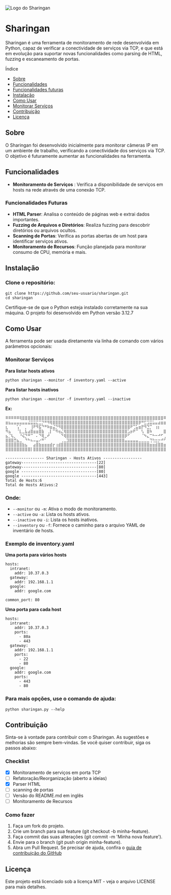![Logo do Sharingan](image/Mangekyou_Sharingan.png)
# Sharingan
Sharingan é uma ferramenta de monitoramento de rede desenvolvida em Python, capaz de verificar a conectividade de serviços via TCP, e que está em evolução para suportar novas funcionalidades como parsing de HTML, fuzzing e escaneamento de portas.


Índice
- [Sobre](#sobre)
- [Funcionalidades](#funcionalidades)
- [Funcionalidades futuras](#funcionalidades-futuras)
- [Instalação](#instalação)
- [Como Usar](#como-usar)
- [Monitorar Serviços](#monitorar-serviços)
- [Contribuição](#contribuição)
- [Licença](#licença)

## Sobre

O Sharingan foi desenvolvido inicialmente para monitorar câmeras IP em um ambiente de trabalho, verificando a conectividade dos serviços via TCP. O objetivo é futuramente aumentar as funcionalidades na ferramenta. 

## Funcionalidades
- **Monitoramento de Serviços** : Verifica a disponibilidade de serviços em hosts na rede através de uma conexão TCP.

### Funcionalidades Futuras
- **HTML Parser**: Analisa o conteúdo de páginas web e extrai dados importantes.
- **Fuzzing de Arquivos e Diretórios**: Realiza fuzzing para descobrir diretórios ou arquivos ocultos.
- **Scanning de Portas**: Verifica as portas abertas de um host para identificar serviços ativos.
- **Monitoramento de Recursos**: Função planejada para monitorar consumo de CPU, memória e mais.

## Instalação
### Clone o repositório:

```
git clone https://github.com/seu-usuario/sharingan.git
cd sharingan

```

Certifique-se de que o Python esteja instalado corretamente na sua máquina. O projeto foi desenvolvido em Python versão 3.12.7

## Como Usar
A ferramenta pode ser usada diretamente via linha de comando com vários parâmetros opcionais:

### Monitorar Serviços
**Para listar hosts ativos**
```
python sharingan --monitor -f inventory.yaml --active
```
**Para listar hosts inativos**

```
python sharingan --monitor -f inventory.yaml --inactive
```
**Ex:**
``` 
⠿⠿⠿⠿⠿⢿⣿⣿⣿⣿⣿⣿⣿⣿⣿⣿⣿⣿⣿⣿⣿⣿⣿⣿⣿⣿⣿⣿⣿⣿⣿⣿⣿⣿⣿⣿⣿⣿⣿⣿⣿⣿⣿⣿⣿⣿⣿⣿⣿⣿⣿⣿⣿⣿⣿⣿⣿⠿⠿⠟⠛⠛⠛⠛⠛
⣶⣦⣤⣤⣤⣤⣤⣤⣬⣭⣭⣍⣉⡙⠛⠻⢿⣿⣿⣿⣿⣿⣿⣿⣿⣿⣿⣿⣿⣿⣿⣿⣿⣿⣿⣿⣿⣿⣿⣿⣿⣿⣿⣿⣿⣿⣿⣿⡿⠛⣋⣩⣭⣥⣤⣴⣶⣶⣶⣶⣶⣶⣶⣶⣶
⣆⠀⠀⠀⢡⠁⠀⡀⠀⢸⠟⠻⣯⠙⠛⠷⣶⣬⡙⠻⣿⣿⣿⣿⣿⣿⣿⣿⣿⣿⣿⣿⣿⣿⣿⣿⣿⣿⣿⣿⣿⣿⣿⣿⣿⠟⢉⣥⣶⡟⠻⣙⡉⠀⢰⡆⠀⠀⣡⠀⣧⠀⠀⠀⢨
⠻⣦⠀⠀⠈⣇⣀⣧⣴⣿⣶⣶⣿⣷⠀⢀⡇⠉⠻⢶⣌⢿⣿⣿⣿⣿⣿⣿⣿⣿⣿⣿⣿⣿⣿⣿⣿⣿⣿⣿⣿⣿⣿⣿⣡⡶⠟⠉⠀⢣⠀⣿⠷⠀⠀⠀⠀⣿⡷⢀⠇⠀⠀⢠⣿
⣦⡈⢧⡀⠀⠘⢮⡙⠛⠉⠀⠄⠙⢿⣀⠞⠀⠀⠀⠀⠙⢿⣿⣿⣿⣿⣿⣿⣿⣿⣿⣿⣿⣿⣿⣿⣿⣿⣿⣿⣿⣿⣿⡿⠋⠀⠀⠀⠀⠈⠳⣄⠉⠓⠒⠚⠋⢀⡠⠋⠀⢀⣴⣏⣿
⣿⣿⣿⣛⣦⣀⠀⠙⠓⠦⠤⣤⠔⠛⠁⠀⠀⠀⠀⠀⢀⣀⣹⣿⣿⣿⣿⣿⣿⣿⣿⣿⣿⣿⣿⣿⣿⣿⣿⣿⣿⣿⣿⣤⣤⣤⣤⣤⣀⣀⣀⣀⢙⢓⣒⡒⠚⠋⢠⣤⢶⣟⣽⣿⣿
⣿⣿⣿⣿⣿⣿⣷⣦⠀⠀⣴⣿⣷⣶⣶⣶⣾⡖⢰⣾⣿⣿⣿⣿⣿⣿⣿⣿⣿⣿⣿⣿⣿⣿⣿⣿⣿⣿⣿⣿⣿⣿⣿⣿⣿⣿⣿⣿⣿⣿⣿⣿⣶⣶⣾⣿⣿⣶⣾⣿⣿⣿⣿⣿⣿
⣿⣿⣿⣿⣿⣿⣿⣿⣿⡇⣿⣿⣿⣿⣿⣿⣿⣿⣿⣿⣿⣿⣿⣿⣿⣿⣿⣿⣿⣿⣿⣿⣿⣿⣿⣿⣿⣿⣿⣿⣿⣿⣿⣿⣿⣿⣿⣿⣿⣿⣿⣿⣿⣿⣿⣿⣿⣿⣿⣿⣿⣿⣿⣿⣿

----------------- Sharingan - Hosts Ativos -----------------     
gateway---------------------------------[22]
gateway---------------------------------[80]
google ---------------------------------[80]
google ---------------------------------[443]
Total de Hosts:6
Total de Hosts Ativos:2

```

### Onde:

- `--monitor` ou `-m`: Ativa o modo de monitoramento.
- `--active` ou `-a`: Lista os hosts ativos.
- `--inactive` ou `-i`: Lista os hosts inativos.
- `--inventory` ou `-f`: Fornece o caminho para o arquivo YAML de inventário de hosts.

### Exemplo de inventory.yaml

**Uma porta para vários hosts**
``` 
hosts:
  intranet:
    addr: 10.37.0.3
  gateway:
    addr: 192.168.1.1
  google:
    addr: google.com
    
common_port: 80

```

**Uma porta para cada host**

``` 
hosts:
  intranet:
    addr: 10.37.0.3
    ports:
      - 80a
      - 443
  gateway:
    addr: 192.168.1.1
    ports:
      - 22
      - 80
  google:
    addr: google.com
    ports:
      - 443
      - 80

```


### Para mais opções, use o comando de ajuda:

```
python sharingan.py --help

```
## Contribuição
Sinta-se à vontade para contribuir com o Sharingan. As sugestões e melhorias são sempre bem-vindas. Se você quiser contribuir, siga os passos abaixo:

### Checklist

- [x] Monitoramento de serviços em porta TCP
- [ ] Refatoração/Reorganização (aberto a ideias)
- [x] Parser HTML
- [ ] scanning de portas
- [ ] Versão do README.md em inglês
- [ ] Monitoramento de Recursos

### Como fazer
1. Faça um fork do projeto.
2. Crie um branch para sua feature (git checkout -b minha-feature).
3. Faça commit das suas alterações (git commit -m 'Minha nova feature').
4. Envie para o branch (git push origin minha-feature).
5. Abra um Pull Request.
Se precisar de ajuda, confira o [guia de contribuição do GitHub](https://docs.github.com/en/get-started/quickstart/contributing-to-projects)
## Licença
Este projeto está licenciado sob a licença MIT - veja o arquivo LICENSE para mais detalhes.
